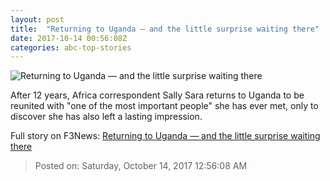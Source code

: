 ```yaml
---
layout: post
title:  "Returning to Uganda — and the little surprise waiting there"
date: 2017-10-14 00:56:08Z
categories: abc-top-stories
---
```


![Returning to Uganda — and the little surprise waiting there](http://www.abc.net.au/news/image/9050070-1x1-700x700.jpg)

After 12 years, Africa correspondent Sally Sara returns to Uganda to be reunited with "one of the most important people" she has ever met, only to discover she has also left a lasting impression.


Full story on F3News: [Returning to Uganda — and the little surprise waiting there](http://www.f3nws.com/n/jSsUnG)

> Posted on: Saturday, October 14, 2017 12:56:08 AM
